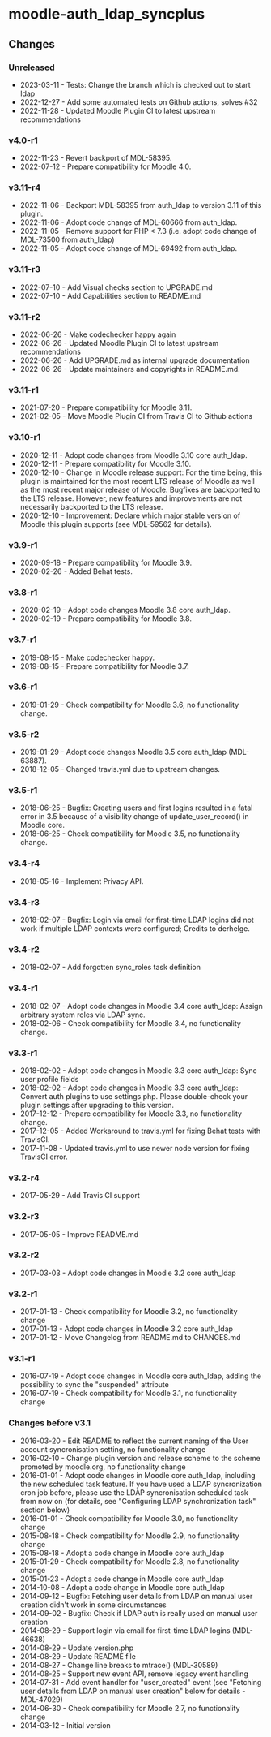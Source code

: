 moodle-auth_ldap_syncplus
=========================

Changes
-------

### Unreleased

* 2023-03-11 - Tests: Change the branch which is checked out to start ldap
* 2022-12-27 - Add some automated tests on Github actions, solves #32
* 2022-11-28 - Updated Moodle Plugin CI to latest upstream recommendations

### v4.0-r1

* 2022-11-23 - Revert backport of MDL-58395.
* 2022-07-12 - Prepare compatibility for Moodle 4.0.

### v3.11-r4

* 2022-11-06 - Backport MDL-58395 from auth_ldap to version 3.11 of this plugin.
* 2022-11-06 - Adopt code change of MDL-60666 from auth_ldap.
* 2022-11-05 - Remove support for PHP < 7.3 (i.e. adopt code change of MDL-73500 from auth_ldap)
* 2022-11-05 - Adopt code change of MDL-69492 from auth_ldap.

### v3.11-r3

* 2022-07-10 - Add Visual checks section to UPGRADE.md
* 2022-07-10 - Add Capabilities section to README.md

### v3.11-r2

* 2022-06-26 - Make codechecker happy again
* 2022-06-26 - Updated Moodle Plugin CI to latest upstream recommendations
* 2022-06-26 - Add UPGRADE.md as internal upgrade documentation
* 2022-06-26 - Update maintainers and copyrights in README.md.

### v3.11-r1

* 2021-07-20 - Prepare compatibility for Moodle 3.11.
* 2021-02-05 - Move Moodle Plugin CI from Travis CI to Github actions

### v3.10-r1

* 2020-12-11 - Adopt code changes from Moodle 3.10 core auth_ldap.
* 2020-12-11 - Prepare compatibility for Moodle 3.10.
* 2020-12-10 - Change in Moodle release support:
               For the time being, this plugin is maintained for the most recent LTS release of Moodle as well as the most recent major release of Moodle.
               Bugfixes are backported to the LTS release. However, new features and improvements are not necessarily backported to the LTS release.
* 2020-12-10 - Improvement: Declare which major stable version of Moodle this plugin supports (see MDL-59562 for details).

### v3.9-r1

* 2020-09-18 - Prepare compatibility for Moodle 3.9.
* 2020-02-26 - Added Behat tests.

### v3.8-r1

* 2020-02-19 - Adopt code changes Moodle 3.8 core auth_ldap.
* 2020-02-19 - Prepare compatibility for Moodle 3.8.

### v3.7-r1

* 2019-08-15 - Make codechecker happy.
* 2019-08-15 - Prepare compatibility for Moodle 3.7.

### v3.6-r1

* 2019-01-29 - Check compatibility for Moodle 3.6, no functionality change.

### v3.5-r2

* 2019-01-29 - Adopt code changes Moodle 3.5 core auth_ldap (MDL-63887).
* 2018-12-05 - Changed travis.yml due to upstream changes.

### v3.5-r1

* 2018-06-25 - Bugfix: Creating users and first logins resulted in a fatal error in 3.5 because of a visibility change of update_user_record() in Moodle core.
* 2018-06-25 - Check compatibility for Moodle 3.5, no functionality change.

### v3.4-r4

* 2018-05-16 - Implement Privacy API.

### v3.4-r3

* 2018-02-07 - Bugfix: Login via email for first-time LDAP logins did not work if multiple LDAP contexts were configured; Credits to derhelge.

### v3.4-r2

* 2018-02-07 - Add forgotten sync_roles task definition

### v3.4-r1

* 2018-02-07 - Adopt code changes in Moodle 3.4 core auth_ldap: Assign arbitrary system roles via LDAP sync.
* 2018-02-06 - Check compatibility for Moodle 3.4, no functionality change.

### v3.3-r1

* 2018-02-02 - Adopt code changes in Moodle 3.3 core auth_ldap: Sync user profile fields
* 2018-02-02 - Adopt code changes in Moodle 3.3 core auth_ldap: Convert auth plugins to use settings.php. Please double-check your plugin settings after upgrading to this version.
* 2017-12-12 - Prepare compatibility for Moodle 3.3, no functionality change.
* 2017-12-05 - Added Workaround to travis.yml for fixing Behat tests with TravisCI.
* 2017-11-08 - Updated travis.yml to use newer node version for fixing TravisCI error.

### v3.2-r4

* 2017-05-29 - Add Travis CI support

### v3.2-r3

* 2017-05-05 - Improve README.md

### v3.2-r2

* 2017-03-03 - Adopt code changes in Moodle 3.2 core auth_ldap

### v3.2-r1

* 2017-01-13 - Check compatibility for Moodle 3.2, no functionality change
* 2017-01-13 - Adopt code changes in Moodle 3.2 core auth_ldap
* 2017-01-12 - Move Changelog from README.md to CHANGES.md

### v3.1-r1

* 2016-07-19 - Adopt code changes in Moodle core auth_ldap, adding the possibility to sync the "suspended" attribute
* 2016-07-19 - Check compatibility for Moodle 3.1, no functionality change

### Changes before v3.1

* 2016-03-20 - Edit README to reflect the current naming of the User account syncronisation setting, no functionality change
* 2016-02-10 - Change plugin version and release scheme to the scheme promoted by moodle.org, no functionality change
* 2016-01-01 - Adopt code changes in Moodle core auth_ldap, including the new scheduled task feature. If you have used a LDAP syncronization cron job before, please use the LDAP syncronisation scheduled task from now on (for details, see "Configuring LDAP synchronization task" section below)
* 2016-01-01 - Check compatibility for Moodle 3.0, no functionality change
* 2015-08-18 - Check compatibility for Moodle 2.9, no functionality change
* 2015-08-18 - Adopt a code change in Moodle core auth_ldap
* 2015-01-29 - Check compatibility for Moodle 2.8, no functionality change
* 2015-01-23 - Adopt a code change in Moodle core auth_ldap
* 2014-10-08 - Adopt a code change in Moodle core auth_ldap
* 2014-09-12 - Bugfix: Fetching user details from LDAP on manual user creation didn't work in some circumstances
* 2014-09-02 - Bugfix: Check if LDAP auth is really used on manual user creation
* 2014-08-29 - Support login via email for first-time LDAP logins (MDL-46638)
* 2014-08-29 - Update version.php
* 2014-08-29 - Update README file
* 2014-08-27 - Change line breaks to mtrace() (MDL-30589)
* 2014-08-25 - Support new event API, remove legacy event handling
* 2014-07-31 - Add event handler for "user_created" event (see "Fetching user details from LDAP on manual user creation" below for details - MDL-47029)
* 2014-06-30 - Check compatibility for Moodle 2.7, no functionality change
* 2014-03-12 - Initial version
